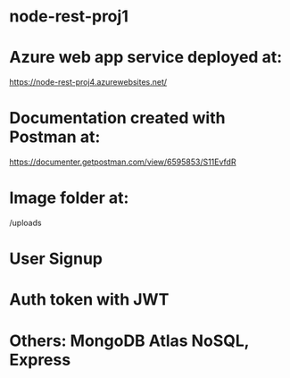 # node-rest-proj1
# Azure web app service deployed at: 
https://node-rest-proj4.azurewebsites.net/

# Documentation created with Postman at:
https://documenter.getpostman.com/view/6595853/S11EvfdR

# Image folder at:
/uploads

# User Signup

# Auth token with JWT

# Others: MongoDB Atlas NoSQL, Express

